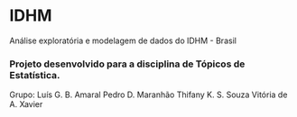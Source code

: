 # IDHM
Análise exploratória e modelagem de dados do IDHM - Brasil

### Projeto desenvolvido para a disciplina de Tópicos de Estatística.
Grupo: 
Luís G. B. Amaral
Pedro D. Maranhão
Thifany K. S. Souza
Vitória de A. Xavier
